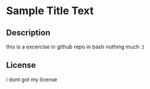 # Sample Title Text

## Description
this is a excercise in github repo in bash
nothing much :)

## License
i dont got my license

